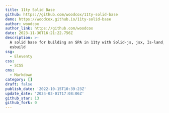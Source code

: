 ```yaml
---
title: 11ty Solid Base
github: https://github.com/woodcox/11ty-solid-base
demo: https://woodcox.github.io/11ty-solid-base
author: woodcox
author_link: https://github.com/woodcox
date: 2023-11-30T16:21:22.756Z
description: >-
  A solid base for building an SPA in 11ty with Solid-js, jsx, Is-land, WebC and
  esbuild
ssg:
  - Eleventy
css:
  - SCSS
cms:
  - Markdown
category: []
draft: false
publish_date: '2022-10-15T10:39:23Z'
update_date: '2024-03-01T17:08:06Z'
github_star: 13
github_fork: 0
---
```

